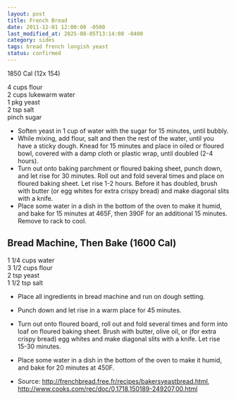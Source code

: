 ```yaml
---
layout: post
title: French Bread
date: 2011-12-01 12:00:00 -0500
last_modified_at: 2025-08-05T13:14:08 -0400
category: sides
tags: bread french longish yeast
status: confirmed
---
```

1850 Cal (12x 154)

4 cups flour  
2 cups lukewarm water  
1 pkg yeast  
2 tsp salt  
pinch sugar  

* Soften yeast in 1 cup of water with the sugar for 15 minutes, until bubbly.
* While mixing, add flour, salt and then the rest of the water, until you have a sticky dough.  Knead for 15 minutes and place in oiled or floured bowl, covered with a damp cloth or plastic wrap, until doubled (2-4 hours). 
* Turn out onto baking parchment or floured baking sheet, punch down, and let rise for 30 minutes.  Roll out and fold several times and place on floured baking sheet.  Let rise 1-2 hours.  Before it has doubled, brush with butter (or egg whites for extra crispy bread) and make diagonal slits with a knife.
* Place some water in a dish in the bottom of the oven to make it humid, and bake for 15 minutes at 465F, then 390F for an additional 15 minutes.  Remove to rack to cool.

## Bread Machine, Then Bake (1600 Cal)

1 1/4 cups water  
3 1/2 cups flour  
2 tsp yeast  
1 1/2 tsp salt  

* Place all ingredients in bread machine and run on dough setting.
* Punch down and let rise in a warm place for 45 minutes.
* Turn out onto floured board, roll out and fold several times and form into loaf on floured baking sheet.  Brush with butter, olive oil, or (for extra crispy bread) egg whites and make diagonal slits with a knife.  Let rise 15-30 minutes.
* Place some water in a dish in the bottom of the oven to make it humid, and bake for 20 minutes at 450F.

* Source: <http://frenchbread.free.fr/recipes/bakersyeastbread.html>, <http://www.cooks.com/rec/doc/0,1718,150189-249207,00.html>
